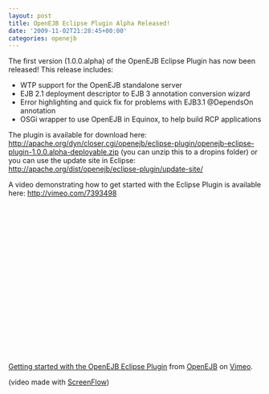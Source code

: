 ```yaml
---
layout: post
title: OpenEJB Eclipse Plugin Alpha Released!
date: '2009-11-02T21:28:45+00:00'
categories: openejb
---
```

The first version (1.0.0.alpha) of the OpenEJB Eclipse Plugin has now been released! This release includes:

* WTP support for the OpenEJB standalone server
* EJB 2.1 deployment descriptor to EJB 3 annotation conversion wizard
* Error highlighting and quick fix for problems with EJB3.1 @DependsOn annotation
* OSGi wrapper to use OpenEJB in Equinox, to help build RCP applications

The plugin is available for download here: <a href="http://apache.org/dyn/closer.cgi/openejb/eclipse-plugin/openejb-eclipse-plugin-1.0.0.alpha-deployable.zip">http://apache.org/dyn/closer.cgi/openejb/eclipse-plugin/openejb-eclipse-plugin-1.0.0.alpha-deployable.zip</a> (you can unzip this to a dropins folder) or you can use the update site in Eclipse: <a href="http://apache.org/dist/openejb/eclipse-plugin/update-site/">http://apache.org/dist/openejb/eclipse-plugin/update-site/</a>

A video demonstrating how to get started with the Eclipse Plugin is available here: <a href="http://vimeo.com/7393498">http://vimeo.com/7393498</a>

<object width="400" height="300"><param name="allowfullscreen" value="true" /><param name="allowscriptaccess" value="always" /><param name="movie" value="http://vimeo.com/moogaloop.swf?clip_id=7393498&amp;server=vimeo.com&amp;show_title=1&amp;show_byline=1&amp;show_portrait=0&amp;color=&amp;fullscreen=1" /><embed src="http://vimeo.com/moogaloop.swf?clip_id=7393498&amp;server=vimeo.com&amp;show_title=1&amp;show_byline=1&amp;show_portrait=0&amp;color=&amp;fullscreen=1" type="application/x-shockwave-flash" allowfullscreen="true" allowscriptaccess="always" width="400" height="300"></embed></object><p><a href="http://vimeo.com/7393498">Getting started with the OpenEJB Eclipse Plugin</a> from <a href="http://vimeo.com/user2179281">OpenEJB</a> on <a href="http://vimeo.com">Vimeo</a>.</p>

(video made with <a href="http://www.telestream.net/screen-flow/overview.htm">ScreenFlow</a>)

